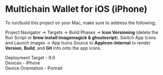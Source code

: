 # Multichain Wallet for iOS (iPhone)

To run/build this project on your Mac, make sure to address the following;  

Project Navigator -> Targets -> Build Phases -> **Icon Versioning** (delete the Run Script or **brew install imagemagick &
ghostscript**).  Switch App Icons and Launch Images -> App Icons Source to **AppIcon-Internal** to render **Version**, **Build**, and **Git** info onto the app icons. 

Deployment Target - 9.0  
Devices - iPhone  
Device Orientation - Portrait  

